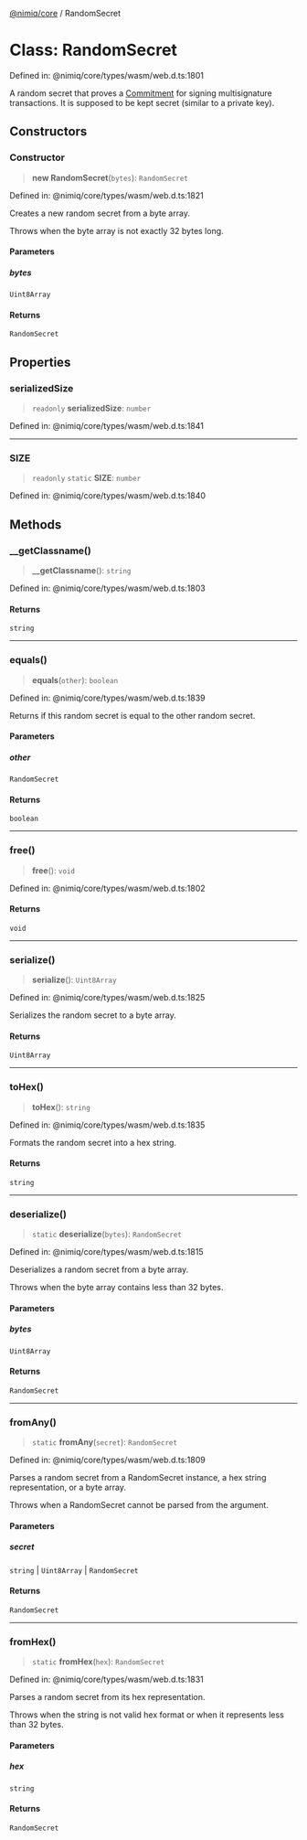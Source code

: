 [@nimiq/core](../globals.md) / RandomSecret

# Class: RandomSecret

Defined in: @nimiq/core/types/wasm/web.d.ts:1801

A random secret that proves a [Commitment](Commitment.md) for signing multisignature transactions.
It is supposed to be kept secret (similar to a private key).

## Constructors

### Constructor

> **new RandomSecret**(`bytes`): `RandomSecret`

Defined in: @nimiq/core/types/wasm/web.d.ts:1821

Creates a new random secret from a byte array.

Throws when the byte array is not exactly 32 bytes long.

#### Parameters

##### bytes

`Uint8Array`

#### Returns

`RandomSecret`

## Properties

### serializedSize

> `readonly` **serializedSize**: `number`

Defined in: @nimiq/core/types/wasm/web.d.ts:1841

***

### SIZE

> `readonly` `static` **SIZE**: `number`

Defined in: @nimiq/core/types/wasm/web.d.ts:1840

## Methods

### \_\_getClassname()

> **\_\_getClassname**(): `string`

Defined in: @nimiq/core/types/wasm/web.d.ts:1803

#### Returns

`string`

***

### equals()

> **equals**(`other`): `boolean`

Defined in: @nimiq/core/types/wasm/web.d.ts:1839

Returns if this random secret is equal to the other random secret.

#### Parameters

##### other

`RandomSecret`

#### Returns

`boolean`

***

### free()

> **free**(): `void`

Defined in: @nimiq/core/types/wasm/web.d.ts:1802

#### Returns

`void`

***

### serialize()

> **serialize**(): `Uint8Array`

Defined in: @nimiq/core/types/wasm/web.d.ts:1825

Serializes the random secret to a byte array.

#### Returns

`Uint8Array`

***

### toHex()

> **toHex**(): `string`

Defined in: @nimiq/core/types/wasm/web.d.ts:1835

Formats the random secret into a hex string.

#### Returns

`string`

***

### deserialize()

> `static` **deserialize**(`bytes`): `RandomSecret`

Defined in: @nimiq/core/types/wasm/web.d.ts:1815

Deserializes a random secret from a byte array.

Throws when the byte array contains less than 32 bytes.

#### Parameters

##### bytes

`Uint8Array`

#### Returns

`RandomSecret`

***

### fromAny()

> `static` **fromAny**(`secret`): `RandomSecret`

Defined in: @nimiq/core/types/wasm/web.d.ts:1809

Parses a random secret from a RandomSecret instance, a hex string representation, or a byte array.

Throws when a RandomSecret cannot be parsed from the argument.

#### Parameters

##### secret

`string` | `Uint8Array` | `RandomSecret`

#### Returns

`RandomSecret`

***

### fromHex()

> `static` **fromHex**(`hex`): `RandomSecret`

Defined in: @nimiq/core/types/wasm/web.d.ts:1831

Parses a random secret from its hex representation.

Throws when the string is not valid hex format or when it represents less than 32 bytes.

#### Parameters

##### hex

`string`

#### Returns

`RandomSecret`
